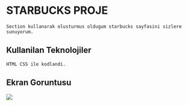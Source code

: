 <h1>STARBUCKS PROJE</h1>

    Section kullanarak olusturmus oldugum starbucks sayfasini sizlere sunuyorum.


<h2>Kullanilan Teknolojiler</h2>

    HTML CSS ile kodlandi.


<h2>Ekran Goruntusu</h2>

![](ekrankaydı.gif)